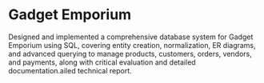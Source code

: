 # Gadget Emporium
 Designed and implemented a comprehensive database system for Gadget Emporium using SQL, covering entity creation, normalization, ER diagrams, and advanced querying to manage products, customers, orders, vendors, and payments, along with critical evaluation and detailed documentation.ailed technical report.

